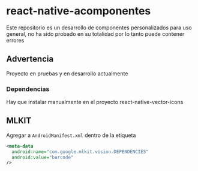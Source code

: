 # react-native-acomponentes
Este repositorio es un desarrollo de componentes personalizados para uso general, no ha sido probado en su totalidad por lo tanto puede contener errores

## Advertencia
Proyecto en pruebas y en desarrollo actualmente

### Dependencias
Hay que instalar manualmente en el proyecto react-native-vector-icons

## MLKIT
Agregar a ```AndroidManifest.xml``` dentro de la etiqueta <application></application>
``` XML
<meta-data
  android:name="com.google.mlkit.vision.DEPENDENCIES"
  android:value="barcode"
/>
```